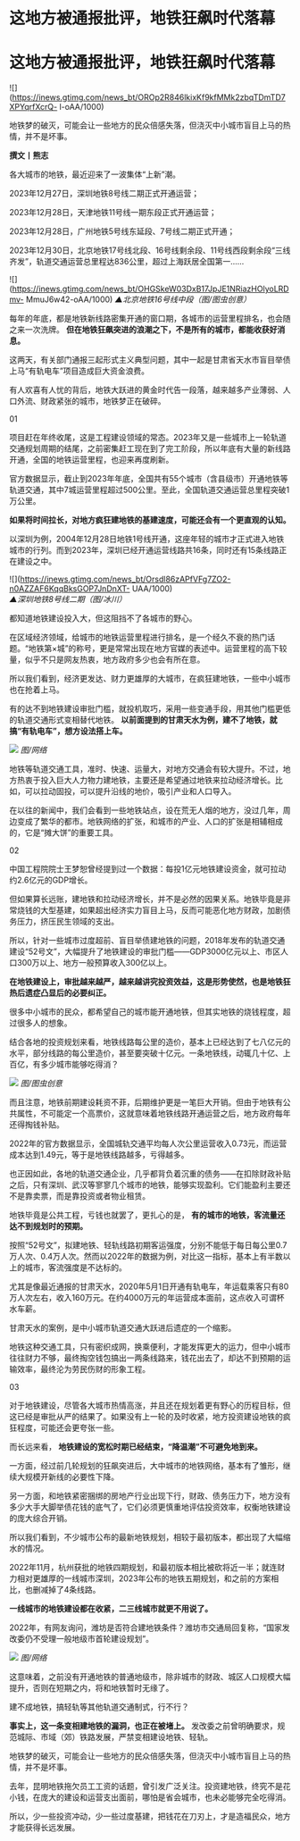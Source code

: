 # 这地方被通报批评，地铁狂飙时代落幕

# 这地方被通报批评，地铁狂飙时代落幕

![](https://inews.gtimg.com/news_bt/OROp2R846lkixKf9kfMMk2zbqTDmTD7XPYqrfXcrQ-
l-oAA/1000)

地铁梦的破灭，可能会让一些地方的民众倍感失落，但浇灭中小城市盲目上马的热情，并不是坏事。

**撰文丨熊志**

各大城市的地铁，最近迎来了一波集体“上新”潮。

2023年12月27日，深圳地铁8号线二期正式开通运营；

2023年12月28日，天津地铁11号线一期东段正式开通运营；

2023年12月28日，广州地铁5号线东延段、7号线二期正式开通；

2023年12月30日，北京地铁17号线北段、16号线剩余段、11号线西段剩余段“三线齐发”，轨道交通运营总里程达836公里，超过上海跃居全国第一……

![](https://inews.gtimg.com/news_bt/OHGSkeW03DxB17JpJE1NRiazHOlyoLRDmv-
MmuJ6w42-oAA/1000) _▲北京地铁16号线中段（图/图虫创意）_

每年的年底，都是地铁新线路密集开通的窗口期，各城市的运营里程排名，也会随之来一次洗牌。 **但在地铁狂飙突进的浪潮之下，不是所有的城市，都能收获好消息。**

这两天，有关部门通报三起形式主义典型问题，其中一起是甘肃省天水市盲目举债上马“有轨电车”项目造成巨大资金浪费。

有人欢喜有人忧的背后，地铁大跃进的黄金时代告一段落，越来越多产业薄弱、人口外流、财政紧张的城市，地铁梦正在破碎。

01

项目赶在年终收尾，这是工程建设领域的常态。2023年又是一些城市上一轮轨道交通规划周期的结尾，之前密集赶工现在到了完工阶段，所以年底有大量的新线路开通，全国的地铁运营里程，也迎来再度刷新。

官方数据显示，截止到2023年年底，全国共有55个城市（含县级市）开通地铁等轨道交通，其中7城运营里程超过500公里。至此，全国轨道交通运营总里程突破1万公里。

**如果将时间拉长，对地方疯狂建地铁的基建速度，可能还会有一个更直观的认知。**

以深圳为例，2004年12月28日地铁1号线开通，这座年轻的城市才正式进入地铁城市的行列。而到2023年，深圳已经开通运营线路共16条，同时还有15条线路正在建设之中。

![](https://inews.gtimg.com/news_bt/Orsdl86zAPfVFg7ZO2-n0AZZAF6KqqBksGOP7JnDnXT-
UAA/1000) _▲深圳地铁8号线二期（图/冰川）_

都知道地铁建设投入大，但这阻挡不了各城市的野心。

在区域经济领域，给城市的地铁运营里程进行排名，是一个经久不衰的热门话题。“地铁第×城”的称号，更是常常出现在地方官媒的表述中。运营里程的高下较量，似乎不只是网友热衷，地方政府多少也会有所在意。

所以我们看到，经济更发达、财力更雄厚的大城市，在疯狂建地铁，一些中小城市也在抢着上马。

有的达不到地铁建设审批门槛，就投机取巧，采用一些变通手段，用其他门槛更低的轨道交通形式变相替代地铁。
**以前面提到的甘肃天水为例，建不了地铁，就搞“有轨电车”，想方设法搭上车。**

![](https://inews.gtimg.com/news_bt/OSgOqt1pZ42kmDkkkHMJaccmoZ75b0P1DJB5WTh1TktjkAA/1000)
_图/网络_

地铁等轨道交通工具，准时、快速、运量大，对地方交通会有较大提升。不过，地方热衷于投入巨大人力物力建地铁，主要还是希望通过地铁来拉动经济增长。比如，可以拉动固投，可以提升沿线的地价，吸引产业和人口导入。

在以往的新闻中，我们会看到一些地铁站点，设在荒无人烟的地方，没过几年，周边变成了繁华的都市。地铁网络的扩张，和城市的产业、人口的扩张是相辅相成的，它是“摊大饼”的重要工具。

02

中国工程院院士王梦恕曾经提到过一个数据：每投1亿元地铁建设资金，就可拉动约2.6亿元的GDP增长。

但如果算长远账，建地铁和拉动经济增长，并不是必然的因果关系。地铁毕竟是非常烧钱的大型基建，如果超出经济实力盲目上马，反而可能恶化地方财政，加剧债务压力，挤压民生领域的支出。

所以，针对一些城市过度超前、盲目举债建地铁的问题，2018年发布的轨道交通建设“52号文”，大幅提升了地铁建设的审批门槛——GDP3000亿元以上、市区人口300万以上、地方一般预算收入300亿以上。

**在地铁建设上，审批越来越严，越来越讲究投资效益，这是形势使然，也是地铁狂热后遗症凸显后的必要纠正。**

很多中小城市的民众，都希望自己的城市能开通地铁，但其实地铁的烧钱程度，超过很多人的想象。

结合各地的投资规划来看，地铁线路每公里的造价，基本上已经达到了七八亿元的水平，部分线路的每公里造价，甚至要突破十亿元。一条地铁线，动辄几十亿、上百亿，有多少城市能够吃得消？

![](https://inews.gtimg.com/news_bt/OBODxnQenYrs-1p_4fiPMUwgddg_VxFL4DBiaSKutL1igAA/1000)
_图/图虫创意_

而且注意，地铁前期建设耗资不菲，后期维护更是一笔巨大开销。但由于地铁有公共属性，不可能定一个高票价，这就意味着地铁线路开通运营之后，地方政府每年还得掏钱补贴。

2022年的官方数据显示，全国城轨交通平均每人次公里运营收入0.73元，而运营成本达到1.49元，等于是地铁线路越多，亏得越多。

也正因如此，各地的轨道交通企业，几乎都背负着沉重的债务——在扣除财政补贴之后，只有深圳、武汉等寥寥几个城市的地铁，能够实现盈利。它们能盈利主要还不是靠卖票，而是靠投资或者物业租赁。

地铁毕竟是公共工程，亏钱也就罢了，更扎心的是， **有的城市的地铁，客流量还达不到规划时的预期。**

按照“52号文”，拟建地铁、轻轨线路初期客运强度，分别不能低于每日每公里0.7万人次、0.4万人次。然而以2022年的数据为例，对比这一指标，基本上有半数以上的城市，客流强度是不达标的。

尤其是像最近通报的甘肃天水，2020年5月1日开通有轨电车，年运载乘客只有80万人次左右，收入160万元。在约4000万元的年运营成本面前，这点收入可谓杯水车薪。

甘肃天水的案例，是中小城市轨道交通大跃进后遗症的一个缩影。

地铁这种交通工具，只有密织成网，换乘便利，才能发挥更大的运力，但中小城市往往财力不够，最终掏空钱包搞出一两条线路来，钱花出去了，却达不到预期的运输效率，最终沦为劳民伤财的形象工程。

03

对于地铁建设，尽管各大城市热情高涨，并且还在规划着更有野心的历程目标，但这已经是审批从严的结果了。如果没有上一轮的及时收紧，地方投资建设地铁的疯狂程度，可能还会更夸张一些。

而长远来看， **地铁建设的宽松时期已经结束，“降温潮”不可避免地到来。**

一方面，经过前几轮规划的狂飙突进后，大中城市的地铁网络，基本有了雏形，继续大规模开新线的必要性下降。

另一方面，和地铁紧密捆绑的房地产行业出现下行，财政、债务压力下，地方没有多少大手大脚举债花钱的底气了，它们必须更慎重地评估投资效率，权衡地铁建设的庞大综合开销。

所以我们看到，不少城市公布的最新地铁规划，相较于最初版本，都出现了大幅缩水的情况。

2022年11月，杭州获批的地铁四期规划，和最初版本相比被砍将近一半；就连财力相对更雄厚的一线城市深圳，2023年公布的地铁五期规划，和之前的方案相比，也删减掉了4条线路。

**一线城市的地铁建设都在收紧，二三线城市就更不用说了。**

2022年，有网友询问，潍坊是否符合建地铁条件？潍坊市交通局回复称，“国家发改委仍不受理一般地级市首轮建设规划”。

![](https://inews.gtimg.com/news_bt/Otc2slqO9QouW4_l4UmwWYkd8ARkPeZIlQKNjZ6RS_K8IAA/1000)
_图/网络_

这意味着，之前没有开通地铁的普通地级市，除非城市的财政、城区人口规模大幅提升，否则在短期之内，将和地铁暂时无缘了。

建不成地铁，搞轻轨等其他轨道交通制式，行不行？

**事实上，这一条变相建地铁的漏洞，也正在被堵上。** 发改委之前曾明确要求，规范城际、市域（郊）铁路发展，严禁变相建设地铁、轻轨。

地铁梦的破灭，可能会让一些地方的民众倍感失落，但浇灭中小城市盲目上马的热情，并不是坏事。

去年，昆明地铁拖欠员工工资的话题，曾引发广泛关注。投资建地铁，终究不是花小钱，在庞大的建设和运营支出面前，哪怕是省会城市，也未必能够完全吃得消。

所以，少一些投资冲动，少一些过度基建，把钱花在刀刃上，才是造福民众，地方才能获得长远发展。

